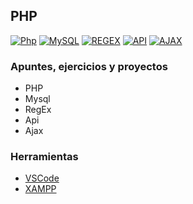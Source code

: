 ## PHP
[![Php](https://img.shields.io/badge/Php-787CB5?style=for-the-badge&logo=php&logoColor=white&labelColor=101010)](https://github.com/Alberto-mt/PHP/blob/main/PHP/Apuntes/index.md)
[![MySQL](https://img.shields.io/badge/MySQL-4479A1?style=for-the-badge&logo=mysql&logoColor=white&labelColor=101010)](https://github.com/Alberto-mt/PHP)
[![REGEX](https://img.shields.io/badge/REGEX-2c9f45?style=for-the-badge&label=RGX&logoColor=white&labelColor=101010)](https://github.com/Alberto-mt/PHP)
[![API](https://img.shields.io/badge/API-7d3f98?style=for-the-badge&label=API&logoColor=white&labelColor=101010)](https://github.com/Alberto-mt/PHP)
[![AJAX](https://img.shields.io/badge/AJAX-005A9C?style=for-the-badge&logo=W3C&logoColor=white&labelColor=101010)](https://github.com/Alberto-mt/PHP)

### Apuntes, ejercicios y proyectos
 - PHP
 - Mysql
 - RegEx
 - Api
 - Ajax

### Herramientas
- [VSCode](https://code.visualstudio.com/)
- [XAMPP](https://www.apachefriends.org/)
